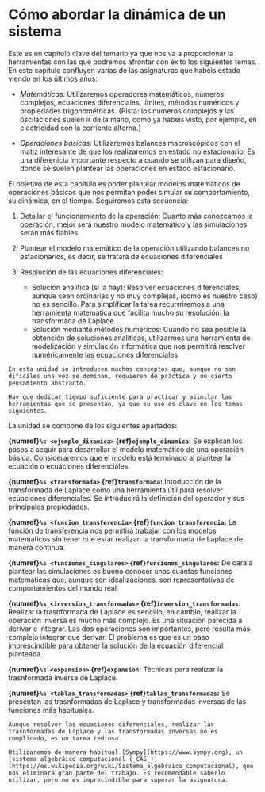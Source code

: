 # Cómo abordar la dinámica de un sistema

Este es un capítulo clave del temario ya que nos va a proporcionar la herramientas con las que podremos afrontar con éxito los siguientes temas. En este capítulo confluyen varias de las asignaturas que habéis estado viendo en los últimos años:

- _Matemáticas:_ Utilizaremos operadores matemáticos, números complejos, ecuaciones diferenciales, límites, métodos numéricos y propiedades trigonométricas. (Pista: los números complejos y las oscilaciones suelen ir de la mano, como ya habeis visto, por ejemplo, en electricidad con la corriente alterna.)

- _Operaciones básicas:_ Utilizaremos balances macroscópicos con el matiz interesante de que los realizaremos en estado no estacionario. Es una diferenicia importante respecto a cuando se utilizan para diseño, donde se suelen plantear las operaciones en estado estacionario.

El objetivo de esta capítulo es poder plantear modelos matemáticos de operaciones básicas que nos permitan poder simular su comportamiento, su dinámica, en el tiempo. Seguiremos esta secuencia:

1. Detallar el funcionamiento de la operación: Cuanto más conozcamos la operación, mejor será nuestro modelo matemático y las simulaciones serán más fiables

2. Plantear el modelo matemático de la operación utilizando balances no estacionarios, es decir, se tratará de ecuaciones diferenciales

2. Resolución de las ecuaciones diferenciales:
    - Solución analítica (si la hay): Resolver ecuaciones diferenciales, aunque sean ordinarias y no muy complejas, (como es nuestro caso) no es sencillo. Para simplificar la tarea recurrriremos a una herramienta matemática que facilita mucho su resolución: la transformada de Laplace.
    - Solución mediante métodos numéricos: Cuando no sea posible la obtención de soluciones analíticas, utilizarmos una herramienta de modelización y simulación informática que nos permitirá resolver numéricamente las ecuaciones diferenciales

```{warning}
En esta unidad se introducen muchos conceptos que, aunque no son difíciles una vez se dominan, requieren de práctica y un cierto pensamiento abstracto.

Hay que dedicar tiempo suficiente para practicar y asimilar las herramientas que se presentan, ya que su uso es clave en los temas siguientes.
```

La unidad se compone de los siguientes apartados:

**{numref}`%s <ejemplo_dinamica>`  {ref}`ejemplo_dinamica`:** Se explican los pasos a seguir para desarrollar el modelo matemático de una operación básica. Consideraremos que el modelo está terminado al plantear la ecuación o ecuaciones diferenciales.

**{numref}`%s <transformada>`  {ref}`transformada`:** Intoducción de la transformada de Laplace como una herramienta útil para resolver ecuaciones diferenciales. Se introducirá la definición del operador y sus principales propiedades.

**{numref}`%s <funcion_transferencia>` {ref}`funcion_transferencia`:** La función de transferencia nos permitirá trabajar con los modelos matemáticos sin tener que estar realizan la transformada de Laplace de manera continua.

**{numref}`%s <funciones_singulares>` {ref}`funciones_singulares`:** De cara a plantear las simulaciones es bueno conocer unas cuantas funciones matemáticas que, aunque son idealizaciones, son representativas de comportamientos del mundo real.

**{numref}`%s <inversion_transformadas>` {ref}`inversion_transformadas`:** Realizar la trasnformada de Laplace es sencillo, en cambio, realizar la operación inversa es mucho más complejo. Es una situación parecida a derivar e integrar. Las dos operaciones son importantes, pero resulta más complejo integrar que derivar. El problema es que es un paso imprescindible para obtener la solución de la ecuación diferencial planteada.

**{numref}`%s <expansion>`  {ref}`expansion`:** Técnicas para realizar la trasnformada inversa de Laplace.

**{numref}`%s <tablas_transformadas>` {ref}`tablas_transformadas`:** Se presentan las trasnformadas de Laplace y transformadas inversas de las funciones más habituales.

```{tip}
Aunque resolver las ecuaciones diferenciales, realizar las trasnformadas de Laplace y las transformadas inversas no es complicado, es un tarea tediosa.

Utilizaremos de manera habitual [Sympy](https://www.sympy.org), un [sistema algebráico computacional (_CAS_)](https://es.wikipedia.org/wiki/Sistema_algebraico_computacional), que nos eliminará gran parte del trabajo. Es recomendable saberlo utilizar, pero no es imprecindible para superar la asignatura.
```
